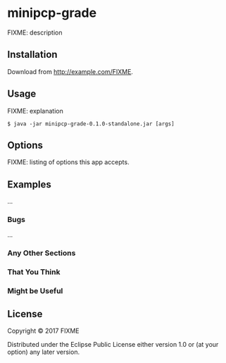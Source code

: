 # minipcp-grade

FIXME: description

## Installation

Download from http://example.com/FIXME.

## Usage

FIXME: explanation

    $ java -jar minipcp-grade-0.1.0-standalone.jar [args]

## Options

FIXME: listing of options this app accepts.

## Examples

...

### Bugs

...

### Any Other Sections
### That You Think
### Might be Useful

## License

Copyright © 2017 FIXME

Distributed under the Eclipse Public License either version 1.0 or (at
your option) any later version.
